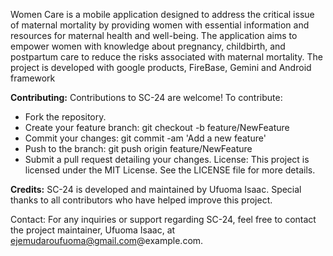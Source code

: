 
Women Care is a mobile application designed to address the critical issue of maternal mortality by providing women with essential information and resources for maternal health and well-being. The application aims to empower women with knowledge about pregnancy, childbirth, and postpartum care to reduce the risks associated with maternal mortality. The project is developed with google products, FireBase, Gemini and Android framework

**Contributing:**
Contributions to SC-24 are welcome! To contribute:

- Fork the repository.
- Create your feature branch: git checkout -b feature/NewFeature
- Commit your changes: git commit -am 'Add a new feature'
- Push to the branch: git push origin feature/NewFeature
- Submit a pull request detailing your changes.
License:
This project is licensed under the MIT License. See the LICENSE file for more details.

**Credits:**
SC-24 is developed and maintained by Ufuoma Isaac. Special thanks to all contributors who have helped improve this project.

Contact:
For any inquiries or support regarding SC-24, feel free to contact the project maintainer, Ufuoma Isaac, at ejemudaroufuoma@gmail.com@example.com.







